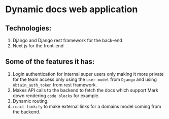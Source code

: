 # Dynamic docs web application 
## Technologies:
1. Django and Django rest framework for the back-end
2. Next js for the front-end

## Some of the features it has:
1. Login authentication for internal super users only making it more private for the team access only using the `user model` from `Django` and using `obtain_auth_token` from rest framework.
2. Makes API calls to the backend to fetch the docs which support Mark down rendering `code blocks` for example.
3. Dynamic routing.
4. `react-linkify` to make external links for a domains model coming from the backend.
